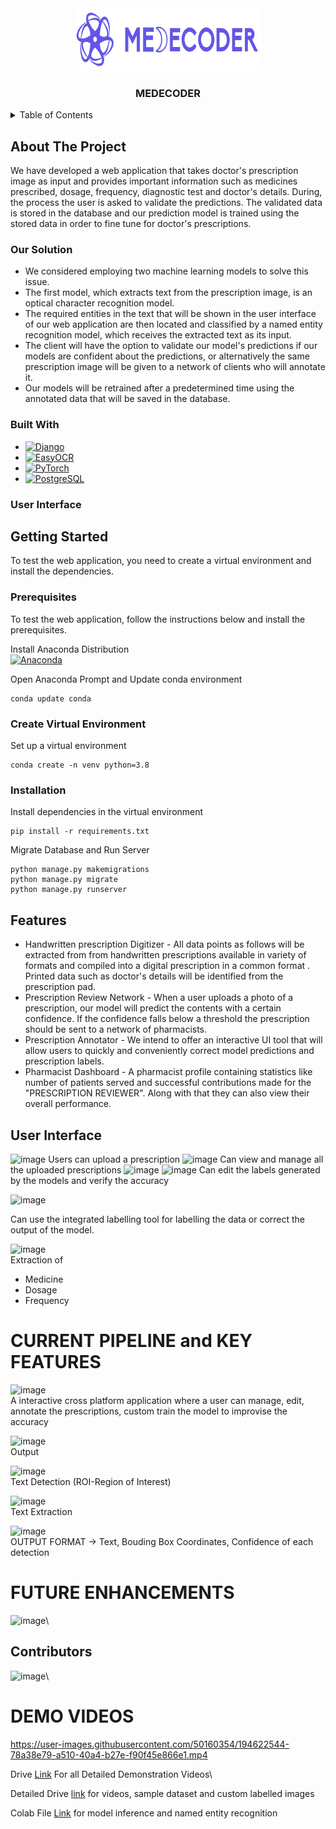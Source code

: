 <!-- PROJECT LOGO AND NAME -->
<div align="center">
    <a href="https://github.com/adityarajsahu/Medecoder.git">
        <img src="images\logo.png" alt="Logo" width="300" height="100">
    </a>
    <h3 align="center"><strong>MEDECODER</strong></h3>
</div>

<!-- TABLE OF CONTENTS -->
<details>
  <summary>Table of Contents</summary>
  <ol>
    <li>
      <a href="#about-the-project">About The Project</a>
      <ul>
        <li><a href="#our-solution">Our Solution</a></li>
        <li><a href="#built-with">Built With</a></li>
        <li><a href="#user-interface">User Interface</a></li>
      </ul>
    </li>
    <li>
      <a href="#getting-started">Getting Started</a>
      <ul>
        <li><a href="#prerequisites">Create virtual environment</a></li>
        <li><a href="#create-virtual-environment">Create virtual environment</a></li>
        <li><a href="#installation">Installation</a></li>
      </ul>
    </li>
    <li><a href="#contributors">Contributors</a></li>
  </ol>
</details>

<!-- ABOUT THE PROJECT -->
## About The Project

We have developed a web application that takes doctor's prescription image as input and provides important information such as medicines prescribed, dosage, frequency, diagnostic test and doctor's details. During, the process the user is asked to validate the predictions. The validated data is stored in the database and our prediction model is trained using the stored data in order to fine tune for doctor's prescriptions.

### Our Solution
* We considered employing two machine learning models to solve this issue. 
* The first model, which extracts text from the prescription image, is an optical character recognition model. 
* The required entities in the text that will be shown in the user interface of our web application are then located and classified by a named entity recognition model, which receives the extracted text as its input. 
* The client will have the option to validate our model's predictions if our models are confident about the predictions, or alternatively the same prescription image will be given to a network of clients who will annotate it. 
* Our models will be retrained after a predetermined time using the annotated data that will be saved in the database.

### Built With

* [![Django][Django-image]][Django-url]
* [![EasyOCR][easyocr-image]][easyocr-image]
* [![PyTorch][pytorch-image]][pytorch-url]
* [![PostgreSQL][postgresql-image]][postgresql-url]

### User Interface



<!-- PREREQUISITES AND INSTALLATIONS -->
## Getting Started
To test the web application, you need to create a virtual environment and install the dependencies.

### Prerequisites 
To test the web application, follow the instructions below and install the prerequisites.

Install Anaconda Distribution <br>
[![Anaconda][Anaconda-image]][Anaconda-url]

Open Anaconda Prompt and Update conda environment
```
conda update conda
```

### Create Virtual Environment
Set up a virtual environment
```
conda create -n venv python=3.8
```
### Installation

Install dependencies in the virtual environment
```
pip install -r requirements.txt
``` 

Migrate Database and Run Server

```
python manage.py makemigrations
python manage.py migrate
python manage.py runserver
``` 
## Features

* Handwritten prescription Digitizer - All data points as follows  will be extracted from from handwritten prescriptions available in variety of formats and compiled into a digital prescription in a common format . Printed data such as doctor's details will be identified from the prescription pad.
* Prescription Review Network - When a user uploads a photo of a prescription, our model will predict the contents with a certain confidence. If the confidence falls below a threshold the prescription should be sent to a network of pharmacists. 
* Prescription Annotator - We intend to offer an interactive UI tool that will allow users to quickly and conveniently correct model predictions and prescription labels.
* Pharmacist Dashboard - A pharmacist profile containing statistics like number of patients  served and successful contributions made for the "PRESCRIPTION REVIEWER".  Along with that they can also view their overall performance. 

## User Interface
![image](https://user-images.githubusercontent.com/86679234/194603489-4844da61-c69c-4915-b864-0a3c9927ca10.png)
Users can upload a prescription
![image](https://user-images.githubusercontent.com/86679234/194603557-3ff2da97-7c45-422a-99d2-b1571eca82a8.png)
Can view and manage all the uploaded prescriptions
![image](https://user-images.githubusercontent.com/86679234/194603588-f79d7ce5-31ae-4b50-a3f2-0f3819175a2f.png)
![image](https://user-images.githubusercontent.com/86679234/194603686-3c5c0799-42eb-4cac-bc66-da4e64b7aa61.png)
Can edit the labels generated by the models and verify the accuracy

![image](https://user-images.githubusercontent.com/50160354/194611781-62919cb9-6d1d-4e78-b7c6-7d1f1b82415b.png)

Can use the integrated labelling tool for labelling the data or correct the output of the model.

![image](https://user-images.githubusercontent.com/50160354/194611819-5e48eba3-d747-42f8-a802-6e948d218254.png)\
Extraction of 
* Medicine
* Dosage
* Frequency

# CURRENT PIPELINE and KEY FEATURES

![image](https://user-images.githubusercontent.com/50160354/194613494-eda7958b-bdc9-44cf-bb64-325bb255dd80.png)\
A interactive cross platform application where a user can manage, edit, annotate the prescriptions, custom train the model to improvise the accuracy

![image](https://user-images.githubusercontent.com/50160354/194613996-ff77c67f-dde5-429d-8b93-672a2527ee59.png)\
Output 

![image](https://user-images.githubusercontent.com/50160354/194614677-770f7df9-fe7d-4898-a334-2407f1e41401.png)\
Text Detection (ROI-Region of Interest)

![image](https://user-images.githubusercontent.com/50160354/194614800-87df8758-f253-4364-9d53-d2d154f2cb51.png)\
Text Extraction

![image](https://user-images.githubusercontent.com/50160354/194615035-7198f3c3-dc0d-4b70-8aa4-5e9b02fa65eb.png)\
OUTPUT FORMAT -> Text, Bouding Box Coordinates, Confidence of each detection


# FUTURE ENHANCEMENTS
![image](https://user-images.githubusercontent.com/50160354/194613566-afa249a7-93a4-41e1-8cf4-a562a2fec86d.png)\



## Contributors
![image](https://user-images.githubusercontent.com/64356997/194586209-4085aa84-6e8a-4be8-b201-47cc9cfd5f6b.png)\

# DEMO VIDEOS


https://user-images.githubusercontent.com/50160354/194622544-78a38e79-a510-40a4-b27e-f90f45e866e1.mp4




Drive [Link](https://drive.google.com/drive/folders/1DMAMYevGo-9VnQH9aWVw3m8p7rgYQTVx?usp=sharing) For all Detailed Demonstration Videos\

Detailed Drive [link](https://drive.google.com/drive/folders/1ERX8f61c84qE4wq6BxO0-LNwpX3V94T0?usp=sharing) for videos, sample dataset and custom labelled images

Colab File [Link](https://colab.research.google.com/drive/1IHl6lvJBVxV8_cZEMxpM1vfRlLyaoC0m?usp=sharing) for model inference and named entity recognition

<!-- MARKDOWN LINKS & IMAGES -->
[Django-image]: https://img.shields.io/badge/django-000000?style=for-the-badge&logo=django&logoColor=white
[Django-url]: https://www.djangoproject.com/
[easyocr-image]: https://img.shields.io/badge/EasyOCR-20232A?style=for-the-badge&logo=easyocr&logoColor=61DAFB
[easyocr-url]: https://github.com/JaidedAI/EasyOCR
[pytorch-image]: https://img.shields.io/badge/PyTorch-35495E?style=for-the-badge&logo=pytorch&logoColor=4FC08D
[pytorch-url]: https://pytorch.org/
[postgresql-image]: https://img.shields.io/badge/PostgreSQL-4A4A55?style=for-the-badge&logo=postgresql&logoColor=white
[postgresql-url]: https://www.postgresql.org/
[Anaconda-image]: https://img.shields.io/badge/Anaconda-563D7C?style=for-the-badge&logo=anaconda&logoColor=white
[Anaconda-url]: https://repo.anaconda.com/archive/Anaconda3-2022.05-Windows-x86_64.exe
